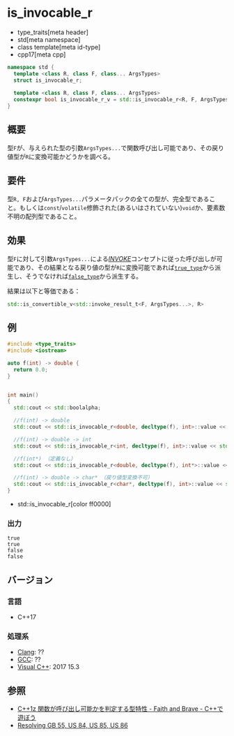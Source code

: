 # is_invocable_r
* type_traits[meta header]
* std[meta namespace]
* class template[meta id-type]
* cpp17[meta cpp]

```cpp
namespace std {
  template <class R, class F, class... ArgsTypes>
  struct is_invocable_r;
  
  template <class R, class F, class... ArgsTypes>
  constexpr bool is_invocable_r_v = std::is_invocable_r<R, F, ArgsTypes...>::value;
}
```

## 概要
型`F`が、与えられた型の引数`ArgsTypes...`で関数呼び出し可能であり、その戻り値型が`R`に変換可能かどうかを調べる。


## 要件
型`R, F`および`ArgsTypes...`パラメータパックの全ての型が、完全型であること。もしくは`const`/`volatile`修飾された(あるいはされていない)`void`か、要素数不明の配列型であること。


## 効果
型`F`に対して引数`ArgsTypes...`による[*INVOKE*](/reference/concepts/Invoke.md)コンセプトに従った呼び出しが可能であり、その結果となる戻り値の型が`R`に変換可能であれば[`true_type`](true_type.md)から派生し、そうでなければ[`false_type`](false_type.md)から派生する。

結果は以下と等価である：

```cpp
std::is_convertible_v<std::invoke_result_t<F, ArgsTypes...>, R>
```


## 例

```cpp example
#include <type_traits>
#include <iostream>

auto f(int) -> double {
  return 0.0;
}


int main()
{
  std::cout << std::boolalpha;

  //f(int) -> double
  std::cout << std::is_invocable_r<double, decltype(f), int>::value << std::endl;

  //f(int) -> double -> int
  std::cout << std::is_invocable_r<int, decltype(f), int>::value << std::endl;

  //f(int*) （定義なし）
  std::cout << std::is_invocable_r<double, decltype(f), int*>::value << std::endl;

  //f(int) -> double -> char* （戻り値型変換不可）
  std::cout << std::is_invocable_r<char*, decltype(f), int>::value << std::endl;
}
```
* std::is_­invocable_r[color ff0000]

### 出力
```
true
true
false
false
```

## バージョン
### 言語
- C++17

### 処理系
- [Clang](/implementation.md#clang): ??
- [GCC](/implementation.md#gcc): ??
- [Visual C++](/implementation.md#visual_cpp): 2017 15.3

## 参照
- [C++1z 関数が呼び出し可能かを判定する型特性 - Faith and Brave - C++で遊ぼう](https://faithandbrave.hateblo.jp/entry/2016/05/13/183857)
- [Resolving GB 55, US 84, US 85, US 86](http://www.open-std.org/jtc1/sc22/wg21/docs/papers/2017/p0604r0.html)